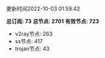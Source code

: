 更新时间2022-10-03 01:59:42

**总订阅: 73**
**总节点: 2701**
**有效节点: 723**
- v2ray节点: 263
- ss节点: 417
- trojan节点: 43

